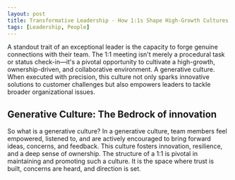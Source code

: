 ```yaml
---
layout: post
title: Transformative Leadership - How 1:1s Shape High-Growth Cultures
tags: [Leadership, People]
---
```


A standout trait of an exceptional leader is the capacity to forge genuine connections with their team. The 1:1 meeting isn't merely a procedural task or status check-in—it's a pivotal opportunity to cultivate a high-growth, ownership-driven, and collaborative environment. A generative culture. When executed with precision, this culture not only sparks innovative solutions to customer challenges but also empowers leaders to tackle broader organizational issues.


## Generative Culture: The Bedrock of innovation
So what is a generative culture? In a generative culture, team members feel empowered, listened to, and are actively encouraged to bring forward ideas, concerns, and feedback. This culture fosters innovation, resilience, and a deep sense of ownership. The structure of a 1:1 is pivotal in maintaining and promoting such a culture. It is the space where trust is built, concerns are heard, and direction is set.
